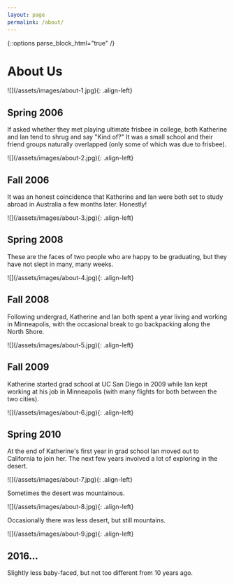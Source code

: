 ```yaml
---
layout: page
permalink: /about/
---
```


{::options parse_block_html="true" /}

# About Us

<section class="bios">
![](/assets/images/about-1.jpg){: .align-left}

## Spring 2006

If asked whether they met playing ultimate frisbee in college, both Katherine and Ian tend to shrug and say "Kind of?" It was a small school and their friend groups naturally overlapped (only some of which was due to frisbee).
</section>

<section class="bios">
![](/assets/images/about-2.jpg){: .align-left}

## Fall 2006

It was an honest coincidence that Katherine and Ian were both set to study abroad in Australia a few months later. Honestly!
</section>

<section class="bios">
![](/assets/images/about-3.jpg){: .align-left}

## Spring 2008

These are the faces of two people who are happy to be graduating, but they have not slept in many, many weeks.
</section>

<section class="bios">
![](/assets/images/about-4.jpg){: .align-left}

## Fall 2008

Following undergrad, Katherine and Ian both spent a year living and working in Minneapolis, with the occasional break to go backpacking along the North Shore.
</section>

<section class="bios">
![](/assets/images/about-5.jpg){: .align-left}

## Fall 2009

Katherine started grad school at UC San Diego in 2009 while Ian kept working at his job in Minneapolis (with many flights for both between the two cities).
</section>

<section class="bios">
![](/assets/images/about-6.jpg){: .align-left}

## Spring 2010

At the end of Katherine's first year in grad school Ian moved out to California to join her. The next few years involved a lot of exploring in the desert.
</section>

<section class="bios">
![](/assets/images/about-7.jpg){: .align-left}

Sometimes the desert was mountainous.
</section>


<section class="bios">
![](/assets/images/about-8.jpg){: .align-left}

Occasionally there was less desert, but still mountains.
</section>

<section class="bios">
![](/assets/images/about-9.jpg){: .align-left}

## 2016…

Slightly less baby-faced, but not too different from 10 years ago.
</section>
